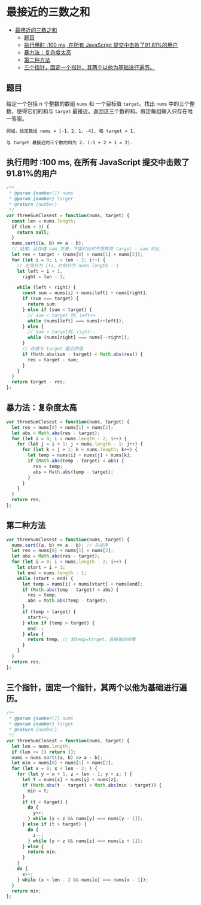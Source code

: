 最接近的三数之和
===

<!-- TOC -->

- [最接近的三数之和](#最接近的三数之和)
  - [题目](#题目)
  - [执行用时 :100 ms, 在所有 JavaScript 提交中击败了91.81%的用户](#执行用时-100-ms-在所有-JavaScript-提交中击败了9181的用户)
  - [暴力法：复杂度太高](#暴力法复杂度太高)
  - [第二种方法](#第二种方法)
  - [三个指针，固定一个指针，其两个以他为基础进行遍历。](#三个指针固定一个指针其两个以他为基础进行遍历)

<!-- /TOC -->

## 题目
给定一个包括 n 个整数的数组 `nums` 和 一个目标值 `target`。找出 `nums` 中的三个整数，使得它们的和与 `target` 最接近。返回这三个数的和。假定每组输入只存在唯一答案。

```
例如，给定数组 nums = [-1，2，1，-4], 和 target = 1.

与 target 最接近的三个数的和为 2. (-1 + 2 + 1 = 2).
```

## 执行用时 :100 ms, 在所有 JavaScript 提交中击败了91.81%的用户
```js
/**
 * @param {number[]} nums
 * @param {number} target
 * @return {number}
 */
var threeSumClosest = function(nums, target) {
  const len = nums.length;
  if (len < 3) {
    return null;
  }
  nums.sort((a, b) => a - b);
  // 结果，比存储 sum 方便，下面对比时不用再用 target - sum 对比
  let res = target - (nums[0] + nums[1] + nums[2]);
  for (let i = 0; i < len - 2; i++) {
    // 左指针为 i+1，右指针为 nums.length - 1
    let left = i + 1,
      right = len - 1;

    while (left < right) {
      const sum = nums[i] + nums[left] + nums[right];
      if (sum === target) {
        return sum;
      } else if (sum < target) {
        // sum < target 时，left++
        while (nums[left] === nums[++left]);
      } else {
        // sum > target时，right--
        while (nums[right] === nums[--right]);
      }
      // 存储与 target 最近的值
      if (Math.abs(sum - target) < Math.abs(res)) {
        res = target - sum;
      }
    }
  }
  return target - res;
};
```

## 暴力法：复杂度太高
```js
var threeSumClosest = function(nums, target) {
  let res = nums[0] + nums[1] + nums[2];
  let abs = Math.abs(res - target);
  for (let i = 0; i < nums.length - 2; i++) {
    for (let j = i + 1; j < nums.length - 1; j++) {
      for (let k = j + 1; k < nums.length; k++) {
        let temp = nums[i] + nums[j] + nums[k];
        if (Math.abs(temp - target) < abs) {
          res = temp;
          abs = Math.abs(temp - target);
        }
      }
    }
  }
  return res;
};
```

## 第二种方法
```js
var threeSumClosest = function(nums, target) {
  nums.sort((a, b) => a - b); // 先排序
  let res = nums[0] + nums[1] + nums[2];
  let abs = Math.abs(res - target);
  for (let i = 0; i < nums.length - 2; i++) {
    let start = i + 1;
    let end = nums.length - 1;
    while (start < end) {
      let temp = nums[i] + nums[start] + nums[end];
      if (Math.abs(temp - target) < abs) {
        res = temp;
        abs = Math.abs(temp - target);
      }
      if (temp < target) {
        start++;
      } else if (temp > target) {
        end--;
      } else {
        return temp; // 若temp=target，直接输出结果
      }
    }
  }
  return res;
};
```

## 三个指针，固定一个指针，其两个以他为基础进行遍历。
```js
/**
 * @param {number[]} nums
 * @param {number} target
 * @return {number}
 */
var threeSumClosest = function(nums, target) {
  let len = nums.length;
  if (len <= 2) return [];
  nums = nums.sort((a, b) => a - b);
  let min = nums[0] + nums[1] + nums[2];
  for (let x = 0; x < len - 2; ) {
    for (let y = x + 1, z = len - 1; y < z; ) {
      let t = nums[x] + nums[y] + nums[z];
      if (Math.abs(t - target) < Math.abs(min - target)) {
        min = t;
      }
      if (t < target) {
        do {
          y++;
        } while (y < z && nums[y] === nums[y - 1]);
      } else if (t > target) {
        do {
          z--;
        } while (y < z && nums[z] === nums[z + 1]);
      } else {
        return min;
      }
    }
    do {
      x++;
    } while (x < len - 2 && nums[x] === nums[x - 1]);
  }
  return min;
};
```